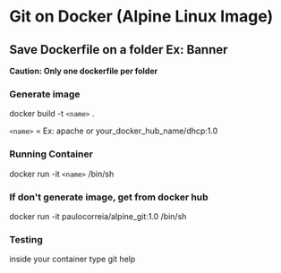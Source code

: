 # Git on Docker (Alpine Linux Image)

## Save Dockerfile on a folder Ex: Banner
**Caution: Only one dockerfile per folder**

### Generate image

docker build -t `<name>` .

`<name>` = Ex: apache or your_docker_hub_name/dhcp:1.0

### Running Container

docker run -it `<name>` /bin/sh

### If don't generate image, get from docker hub

docker run -it paulocorreia/alpine_git:1.0 /bin/sh

### Testing

inside your container type git help